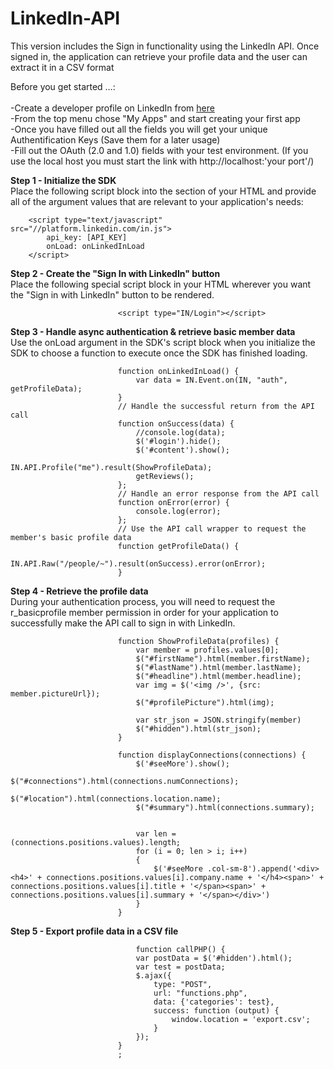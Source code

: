 # LinkedIn-API
This version includes the Sign in functionality using the LinkedIn API. Once signed in, the application can retrieve your profile data and the user can extract it in a CSV format

Before you get started …:</br></br>
-Create a developer profile on LinkedIn from <a href="https://developer.linkedin.com/">here</a> </br>
-From the top menu chose "My Apps" and start creating your first app </br>
-Once you have filled out all the fields you will get your unique Authentification Keys (Save them for a later usage) </br>
-Fill out the OAuth (2.0 and 1.0) fields with your test environment. (If you use the local host you must start the link with http://localhost:'your port'/)
</br>

<b>Step 1 - Initialize the SDK</b></br>
Place the following script block into the <head> section of your HTML and provide all of the argument values that are relevant to your application's needs:</br>

        <script type="text/javascript" src="//platform.linkedin.com/in.js">
            api_key: [API_KEY] 
            onLoad: onLinkedInLoad
        </script>

<b>Step 2 - Create the "Sign In with LinkedIn" button</b></br>
Place the following special script block in your HTML wherever you want the "Sign in with LinkedIn" button to be rendered.

                            <script type="IN/Login"></script>
<b>Step 3 - Handle async authentication & retrieve basic member data</b></br>
Use the onLoad argument in the SDK's script block when you initialize the SDK to choose a function to execute once the SDK has finished loading. 
                            
                            function onLinkedInLoad() {
                                var data = IN.Event.on(IN, "auth", getProfileData);
                            }
                            // Handle the successful return from the API call
                            function onSuccess(data) {
                                //console.log(data);
                                $('#login').hide();
                                $('#content').show();
                                IN.API.Profile("me").result(ShowProfileData);
                                getReviews();
                            };
                            // Handle an error response from the API call
                            function onError(error) {
                                console.log(error);
                            };
                            // Use the API call wrapper to request the member's basic profile data
                            function getProfileData() {
                                IN.API.Raw("/people/~").result(onSuccess).error(onError);
                            }
                            
<b>Step 4 - Retrieve the profile data</b></br>
During your authentication process, you will need to request the r_basicprofile member permission in order for your application to successfully make the API call to sign in with LinkedIn.

                            function ShowProfileData(profiles) {
                                var member = profiles.values[0];
                                $("#firstName").html(member.firstName);
                                $("#lastName").html(member.lastName);
                                $("#headline").html(member.headline);
                                var img = $('<img />', {src: member.pictureUrl});
                                $("#profilePicture").html(img);

                                var str_json = JSON.stringify(member)
                                $("#hidden").html(str_json);
                            }

                            function displayConnections(connections) {
                                $('#seeMore').show();
                                $("#connections").html(connections.numConnections);
                                $("#location").html(connections.location.name);
                                $("#summary").html(connections.summary);


                                var len = (connections.positions.values).length;
                                for (i = 0; len > i; i++)
                                {
                                    $('#seeMore .col-sm-8').append('<div><h4>' + connections.positions.values[i].company.name + '</h4><span>' + connections.positions.values[i].title + '</span><span>' + connections.positions.values[i].summary + '</span></div>')
                                }
                            }
<b>Step 5 - Export profile data in a CSV file</b></br>

                                function callPHP() {
                                var postData = $('#hidden').html();
                                var test = postData;
                                $.ajax({
                                    type: "POST",
                                    url: "functions.php",
                                    data: {'categories': test},
                                    success: function (output) {
                                        window.location = 'export.csv';
                                    }
                                });
                            }
                            ;
